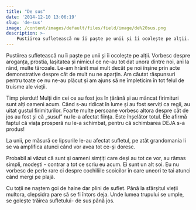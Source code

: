 ```yaml
---
title: "De sus"
date: '2014-12-10 13:06:19'
slug: 'de-sus'
image: /content/images/default/files/field/image/de%20sus.png
description: >-
    Pustiirea sufletească nu îi paște pe unii și îi ocolește pe alții. Vorbesc despre aroganța, prostia, lașitatea și nimicul ce ne-au tot dat unora dintre noi, ani la rând, multe târcoale. Le-am hrănit m
---
```

<div class="kg-card-markdown"><p>Pustiirea sufletească nu îi paște pe unii și îi ocolește pe alții. Vorbesc despre aroganța, prostia, lașitatea și nimicul ce ne-au tot dat unora dintre noi, ani la rând, multe târcoale. Le-am hrănit mai mult decât pe noi înșine prin acte demonstrative despre cât de mult nu ne aparțin. Am căutat răspunsuri pentru toate ce nu ne-au plăcut și am ajuns să ne împleticim în tot felul de truisme ale vieții.</p>
<p>Timp pierdut! Mulți din cei ce au fost jos în țărână și au mâncat firimituri sunt alți oameni acum. Când s-au ridicat în lume și au fost serviți ca regii, au uitat gustul firimiturilor. Foarte multe persoane vorbesc altora despre cât de jos au fost și că „susul” nu le-a afectat ființa. Este înșelător totul. Ele afirmă faptul că viața prosperă nu le-a schimbat, pentru că schimbarea DEJA s-a produs!</p>
<p>La unii, pe măsură ce lipsurile le-au afectat sufletul, pe atât grandomania li se va amplifica atunci când vor avea tot ce-și doresc.</p>
<p>Probabil ai văzut că sunt și oameni simțiți care deși au tot ce vor, au rămas simpli, modești - contrar a tot ce scriu eu acum. Ei sunt un alt soi. Eu nu vorbesc de perle rare ci despre cochiliile scoicilor în care uneori te tai atunci când mergi pe plajă.</p>
<p>Cu toții ne naștem goi de haine dar plini de suflet. Până la sfârșitul vieții multora, clepsidra pare să se fi întors deja. Unde lumea trupului se umple, se golește trăirea sufletului- de sus până jos.    </p>
</div>
    